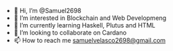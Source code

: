 - 👋 Hi, I’m @Samuel2698
- 👀 I’m interested in Blockchain and Web Developmeng
- 🌱 I’m currently learning Haskell, Plutus and HTML
- 💞️ I’m looking to collaborate on Cardano 
- 📫 How to reach me samuelvelasco2698@gmail.com 

<!---
Samuel2698/Samuel2698 is a ✨ special ✨ repository because its `README.md` (this file) appears on your GitHub profile.
You can click the Preview link to take a look at your changes.
--->
